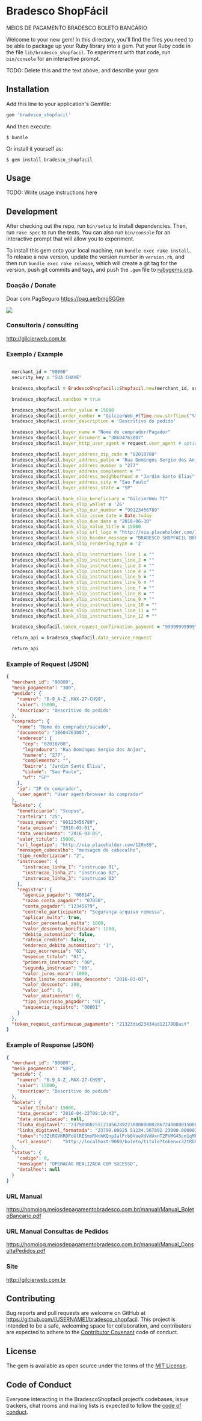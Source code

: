 # Bradesco ShopFácil

MEIOS DE PAGAMENTO BRADESCO BOLETO BANCÁRIO

Welcome to your new gem! In this directory, you'll find the files you need to be able to package up your Ruby library into a gem. Put your Ruby code in the file `lib/bradesco_shopfacil`. To experiment with that code, run `bin/console` for an interactive prompt.

TODO: Delete this and the text above, and describe your gem

## Installation

Add this line to your application's Gemfile:

```ruby
gem 'bradesco_shopfacil'
```

And then execute:

    $ bundle

Or install it yourself as:

    $ gem install bradesco_shopfacil

## Usage

TODO: Write usage instructions here

## Development

After checking out the repo, run `bin/setup` to install dependencies. Then, run `rake spec` to run the tests. You can also run `bin/console` for an interactive prompt that will allow you to experiment.

To install this gem onto your local machine, run `bundle exec rake install`. To release a new version, update the version number in `version.rb`, and then run `bundle exec rake release`, which will create a git tag for the version, push git commits and tags, and push the `.gem` file to [rubygems.org](https://rubygems.org).

### Doação / Donate
Doar com PagSeguro
https://pag.ae/bmgSGGm

[![](https://raw.github.com/gilcierweb/shopfacil/master/examples/image/clique-para-doar-qualquer-quantia.jpg)](https://pag.ae/bmgSGGm)

### Consultoria / consulting

http://gilcierweb.com.br

### Exemplo / Example

```ruby

  merchant_id = "90000"
  security_key = "SUA CHAVE"

  bradesco_shopfacil = BradescoShopfacil::Shopfacil.new(merchant_id, security_key)

  bradesco_shopfacil.sandbox = true

  bradesco_shopfacil.order_value = 15000
  bradesco_shopfacil.order_number = "GilcierWeb_#{Time.now.strftime("%Y-%m-%d%H%M%S")}"
  bradesco_shopfacil.order_description = 'Descritivo do pedido'

  bradesco_shopfacil.buyer_name = "Nome do comprador/Pagador"
  bradesco_shopfacil.buyer_document = "38604763007"
  bradesco_shopfacil.buyer_http_user_agent = request.user_agent # optional

  bradesco_shopfacil.buyer_address_zip_code = "02010700"
  bradesco_shopfacil.buyer_address_patio = "Rua Domingos Sergio dos Anjos"
  bradesco_shopfacil.buyer_address_number = "277"
  bradesco_shopfacil.buyer_address_complement = ""
  bradesco_shopfacil.buyer_address_neighborhood = "Jardim Santo Elias"
  bradesco_shopfacil.buyer_address_city = "Sao Paulo"
  bradesco_shopfacil.buyer_address_state = "SP"

  bradesco_shopfacil.bank_slip_beneficiary = "GilcierWeb TI"
  bradesco_shopfacil.bank_slip_wallet = '26'
  bradesco_shopfacil.bank_slip_our_number = "99123456789"
  bradesco_shopfacil.bank_slip_issue_date = Date.today
  bradesco_shopfacil.bank_slip_due_date = "2018-06-30"
  bradesco_shopfacil.bank_slip_value_title = 15000
  bradesco_shopfacil.bank_slip_url_logo = "http://via.placeholder.com/120x80"
  bradesco_shopfacil.bank_slip_header_message = "BRADESCO SHOPFACIL BOLETO BANCÁRIO"
  bradesco_shopfacil.bank_slip_rendering_type = '2'

  bradesco_shopfacil.bank_slip_instructions_line_1 = ""
  bradesco_shopfacil.bank_slip_instructions_line_2 = ""
  bradesco_shopfacil.bank_slip_instructions_line_3 = ""
  bradesco_shopfacil.bank_slip_instructions_line_4 = ""
  bradesco_shopfacil.bank_slip_instructions_line_5 = ""
  bradesco_shopfacil.bank_slip_instructions_line_6 = ""
  bradesco_shopfacil.bank_slip_instructions_line_7 = ""
  bradesco_shopfacil.bank_slip_instructions_line_8 = ""
  bradesco_shopfacil.bank_slip_instructions_line_9 = ""
  bradesco_shopfacil.bank_slip_instructions_line_10 = ""
  bradesco_shopfacil.bank_slip_instructions_line_11 = ""
  bradesco_shopfacil.bank_slip_instructions_line_12 = ""

  bradesco_shopfacil.token_request_confirmation_payment = "99999999999"

  return_api = bradesco_shopfacil.data_service_request

  return_api
```

### Example of Request (JSON)

```json
{
  "merchant_id": "90000",
  "meio_pagamento": "300",
  "pedido": {
    "numero": "0-9_A-Z_.MAX-27-CH99",
    "valor": 15000,
    "descricao": "Descritivo do pedido"
  },
  "comprador": {
    "nome": "Nome do comprador/sacado",
    "documento": "38604763007",
    "endereco": {
      "cep": "02010700",
      "logradouro": "Rua Domingos Sergio dos Anjos",
      "numero": "277",
      "complemento": "",
      "bairro": "Jardim Santo Elias",
      "cidade": "Sao Paulo",
      "uf": "SP"
    },
    "ip": "IP do comprador",
    "user_agent": "User agent/browser do comprador"
  },
  "boleto": {
    "beneficiario": "Scopus",
    "carteira": "25",
    "nosso_numero": "99123456789",
    "data_emissao": "2016-03-01",
    "data_vencimento": "2016-03-05",
    "valor_titulo": 15000,
    "url_logotipo": "http://via.placeholder.com/120x80",
    "mensagem_cabecalho": "mensagem de cabecalho",
    "tipo_renderizacao": "2",
    "instrucoes": {
      "instrucao_linha_1": "instrucao 01",
      "instrucao_linha_2": "instrucao 02",
      "instrucao_linha_3": "instrucao 03"
    },
    "registro": {
      "agencia_pagador": "00014",
      "razao_conta_pagador": "07050",
      "conta_pagador": "12345679",
      "controle_participante": "Segurança arquivo remessa",
      "aplicar_multa": true,
      "valor_percentual_multa": 1000,
      "valor_desconto_bonificacao": 1200,
      "debito_automatico": false,
      "rateio_credito": false,
      "endereco_debito_automatico": "1",
      "tipo_ocorrencia": "02",
      "especie_titulo": "01",
      "primeira_instrucao": "00",
      "segunda_instrucao": "00",
      "valor_juros_mora": 1000,
      "data_limite_concessao_desconto": "2016-03-07",
      "valor_desconto": 200,
      "valor_iof": 0,
      "valor_abatimento": 0,
      "tipo_inscricao_pagador": "01",
      "sequencia_registro": "00001"
    }
  },
  "token_request_confirmacao_pagamento": "21323dsd23434ad12178DDasY"
}
```

### Example of Response (JSON)

```json
{
  "merchant_id": "90000",
  "meio_pagamento": "800",
  "pedido": {
    "numero": "0-9_A-Z_.MAX-27-CH99",
    "valor": 15000,
    "descricao": "Descritivo do pedido"
  },
  "boleto": {
    "valor_titulo": 15000,
    "data_geracao": "2016-04-22T08:10:43",
    "data_atualizacao": null,
    "linha_digitavel": "23790000255123456789223000000002867240000015000",
    "linha_digitavel_formatada": "23790.00025 51234.567892 23000.000002 8 67240000015000",
    "token":"c3ZtRGVKRDFoUlRESmxRNnhKQnpJalFrb0VueXdVdUxnT2FVMG45cm1qMFMyRDcwRWZ0cFVBS0o0\nMFAxOHY0aTdJK3E1MXVjUVJjNEpBdUxvcE15T1E9PQ==",
    "url_acesso":    "http://localhost:9080/boleto/titulo?token=c3ZtRGVKRDFoUlRESmxRNnhKQnpJalFrb0VueXdVdUxnT2FVMG45cm1qMFMyRDcwRWZ0cFVBS0o0\nMFAxOHY0aTdJK3E1MXVjUVJjNEpBdUxvcE15T1E9PQ=="
  },
  "status": {
    "codigo": 0,
    "mensagem": "OPERACAO REALIZADA COM SUCESSO",
    "detalhes": null
  }
}
```
### URL Manual

https://homolog.meiosdepagamentobradesco.com.br/manual/Manual_BoletoBancario.pdf

### URL Manual Consultas de Pedidos

https://homolog.meiosdepagamentobradesco.com.br/manual/Manual_ConsultaPedidos.pdf

### Site

http://gilcierweb.com.br

## Contributing

Bug reports and pull requests are welcome on GitHub at https://github.com/[USERNAME]/bradesco_shopfacil. This project is intended to be a safe, welcoming space for collaboration, and contributors are expected to adhere to the [Contributor Covenant](http://contributor-covenant.org) code of conduct.

## License

The gem is available as open source under the terms of the [MIT License](https://opensource.org/licenses/MIT).

## Code of Conduct

Everyone interacting in the BradescoShopfacil project’s codebases, issue trackers, chat rooms and mailing lists is expected to follow the [code of conduct](https://github.com/[USERNAME]/bradesco_shopfacil/blob/master/CODE_OF_CONDUCT.md).


